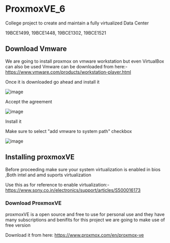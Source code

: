 # ProxmoxVE_6
College project to create and maintain a fully virtualized Data Center 

19BCE1499,
19BCE1448,
19BCE1302,
19BCE1521

## Download Vmware 
We are going to install proxmox on vmware workstation but even VirtualBox can also be used
Vmware can be downloaded from here:- https://www.vmware.com/products/workstation-player.html

Once it is downloaded go ahead and install it

![image](https://user-images.githubusercontent.com/76242298/134470980-40ebc1a4-57a2-4201-8c1b-6298387a0149.png)

Accept the agreement

![image](https://user-images.githubusercontent.com/76242298/134471178-4226b213-c5c8-4712-abb9-74e68a3aac84.png)

 Install it
 
 Make sure to select "add vmware to system path" checkbox
 
![image](https://user-images.githubusercontent.com/76242298/134471229-5c4ce1d1-3183-4131-a1a9-a461bb6f2f10.png)

## Installing proxmoxVE

Before proceeding make sure your system virtualization is enabled in bios ,Both intel and amd suports virtualization

Use this as for reference to enable virtualization:- https://www.sony.co.in/electronics/support/articles/S500016173

### Download ProxmoxVE

proxmoxVE is a open source and free to use for personal use and they have many subscriptions and benifits for this project we are going to make use of free version

Download it from here:
https://www.proxmox.com/en/proxmox-ve




